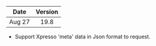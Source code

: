 | Date          | Version       |
| ------------- |:-------------:|
| Aug 27        | 19.8          |

* Support Xpresso 'meta' data in Json format to request.